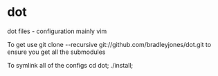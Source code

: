 dot
===

dot files - configuration mainly vim

To get use
  git clone --recursive git://github.com/bradleyjones/dot.git
to ensure you get all the submodules

To symlink all of the configs
  cd dot;
  ./install;
